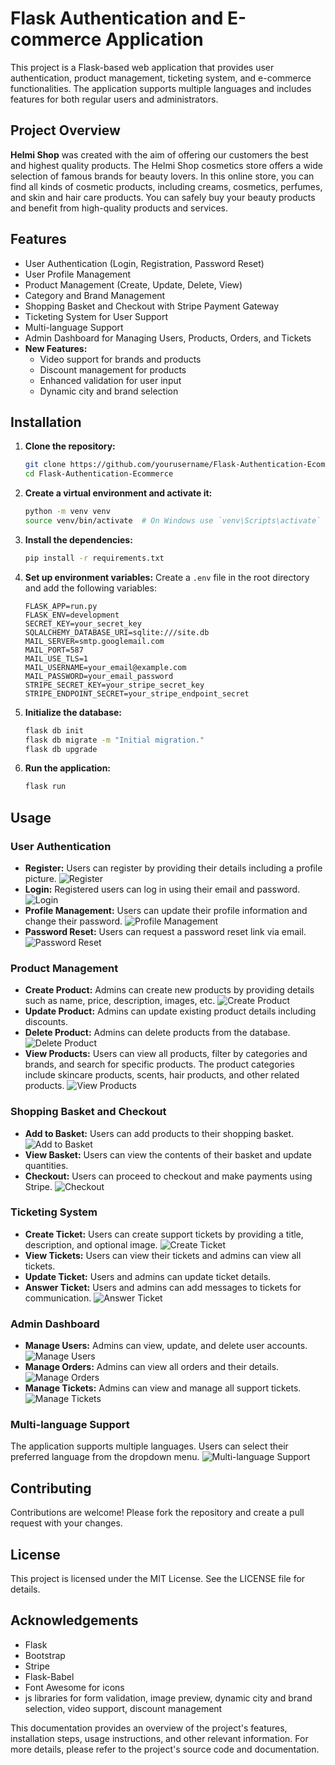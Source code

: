 # Flask Authentication and E-commerce Application

This project is a Flask-based web application that provides user authentication, product management, ticketing system, and e-commerce functionalities. The application supports multiple languages and includes features for both regular users and administrators.

## Project Overview

**Helmi Shop** was created with the aim of offering our customers the best and highest quality products. The Helmi Shop cosmetics store offers a wide selection of famous brands for beauty lovers. In this online store, you can find all kinds of cosmetic products, including creams, cosmetics, perfumes, and skin and hair care products. You can safely buy your beauty products and benefit from high-quality products and services.

## Features

- User Authentication (Login, Registration, Password Reset)
- User Profile Management
- Product Management (Create, Update, Delete, View)
- Category and Brand Management
- Shopping Basket and Checkout with Stripe Payment Gateway
- Ticketing System for User Support
- Multi-language Support
- Admin Dashboard for Managing Users, Products, Orders, and Tickets
- **New Features:**
  - Video support for brands and products
  - Discount management for products
  - Enhanced validation for user input
  - Dynamic city and brand selection

## Installation

1. **Clone the repository:**
   ```bash
   git clone https://github.com/yourusername/Flask-Authentication-Ecommerce.git
   cd Flask-Authentication-Ecommerce
   ```

2. **Create a virtual environment and activate it:**
   ```bash
   python -m venv venv
   source venv/bin/activate  # On Windows use `venv\Scripts\activate`
   ```

3. **Install the dependencies:**
   ```bash
   pip install -r requirements.txt
   ```

4. **Set up environment variables:** Create a `.env` file in the root directory and add the following variables:
   ```plaintext
   FLASK_APP=run.py
   FLASK_ENV=development
   SECRET_KEY=your_secret_key
   SQLALCHEMY_DATABASE_URI=sqlite:///site.db
   MAIL_SERVER=smtp.googlemail.com
   MAIL_PORT=587
   MAIL_USE_TLS=1
   MAIL_USERNAME=your_email@example.com
   MAIL_PASSWORD=your_email_password
   STRIPE_SECRET_KEY=your_stripe_secret_key
   STRIPE_ENDPOINT_SECRET=your_stripe_endpoint_secret
   ```

5. **Initialize the database:**
   ```bash
   flask db init
   flask db migrate -m "Initial migration."
   flask db upgrade
   ```

6. **Run the application:**
   ```bash
   flask run
   ```
## Usage

### User Authentication
- **Register:** Users can register by providing their details including a profile picture.
  ![Register](app/static/uploads/demo/12-registeration.gif)
- **Login:** Registered users can log in using their email and password.
  ![Login](app/static/uploads/demo/07-payment.gif)
- **Profile Management:** Users can update their profile information and change their password.
  ![Profile Management](app/static/uploads/demo/09-update%20profile.gif)
- **Password Reset:** Users can request a password reset link via email.
  ![Password Reset](app/static/uploads/demo/15-resetpassword.gif)

### Product Management
- **Create Product:** Admins can create new products by providing details such as name, price, description, images, etc.
  ![Create Product](app/static/uploads/demo/16-Admin-products.gif)
- **Update Product:** Admins can update existing product details including discounts.
- **Delete Product:** Admins can delete products from the database.
  ![Delete Product](app/static/uploads/demo/16-Admin-other%20sections.gif)
- **View Products:** Users can view all products, filter by categories and brands, and search for specific products. The product categories include skincare products, scents, hair products, and other related products.
  ![View Products](app/static/uploads/demo/1-intro.gif)

### Shopping Basket and Checkout
- **Add to Basket:** Users can add products to their shopping basket.
  ![Add to Basket](app/static/uploads/demo/06-basket.gif)
- **View Basket:** Users can view the contents of their basket and update quantities.
- **Checkout:** Users can proceed to checkout and make payments using Stripe.
  ![Checkout](app/static/uploads/demo/07-payment.gif)

### Ticketing System
- **Create Ticket:** Users can create support tickets by providing a title, description, and optional image.
  ![Create Ticket](app/static/uploads/demo/11-create%20ticket.gif)
- **View Tickets:** Users can view their tickets and admins can view all tickets.
- **Update Ticket:** Users and admins can update ticket details.
- **Answer Ticket:** Users and admins can add messages to tickets for communication.
  ![Answer Ticket](app/static/uploads/demo/11-live%20msg%20system.gif)

### Admin Dashboard
- **Manage Users:** Admins can view, update, and delete user accounts.
  ![Manage Users](app/static/uploads/demo/16-Admin-all%20users.gif)
- **Manage Orders:** Admins can view all orders and their details.
  ![Manage Orders](app/static/uploads/demo/16-Admin-orders.gif)
- **Manage Tickets:** Admins can view and manage all support tickets.
  ![Manage Tickets](app/static/uploads/demo/16-Admin-tickets.gif)

### Multi-language Support
The application supports multiple languages. Users can select their preferred language from the dropdown menu.
  ![Multi-language Support](app/static/uploads/demo/10-multilangual.gif)

## Contributing

Contributions are welcome! Please fork the repository and create a pull request with your changes.

## License

This project is licensed under the MIT License. See the LICENSE file for details.

## Acknowledgements

- Flask
- Bootstrap
- Stripe
- Flask-Babel
- Font Awesome for icons
- js libraries for form validation, image preview, dynamic city and brand selection, video support, discount management

This documentation provides an overview of the project's features, installation steps, usage instructions, and other relevant information. For more details, please refer to the project's source code and documentation.
